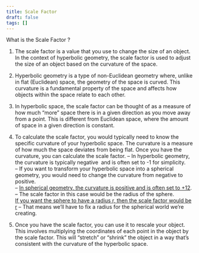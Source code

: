 ```yaml
---
title: Scale Factor
draft: false
tags: []
---
```


What is the Scale Factor ?  

1. The scale factor is a value that you use to change the size of an object. In the context of hyperbolic geometry, the scale factor is used to adjust the size of an object based on the curvature of the space.

2. Hyperbolic geometry is a type of non-Euclidean geometry where, unlike in flat (Euclidean) space, the geometry of the space is curved. This curvature is a fundamental property of the space and affects how objects within the space relate to each other.

3. In hyperbolic space, the scale factor can be thought of as a measure of how much “more” space there is in a given direction as you move away from a point. This is different from Euclidean space, where the amount of space in a given direction is constant.

4. To calculate the scale factor, you would typically need to know the specific curvature of your hyperbolic space. The curvature is a measure of how much the space deviates from being flat. Once you have the curvature, you can calculate the scale factor.
	– In hyperbolic geometry, the curvature is typically negative  and is often set to -1 for simplicity.  
	– If you want to transform your hyperbolic space into a spherical geometry, you would need to change the curvature from negative to positive.  
	– [In spherical geometry, the curvature is positive and is often set to +12](https://www.eprints.soton.ac.uk/397637/2/J_F_Barrett_MICOM_2015_2018_revision_.pdf).
	– The scale factor in this case would be the radius of the sphere.  
	[If you want the sphere to have a radius r, then the scale factor would be r](https://math.stackexchange.com/questions/2430495/curvature-of-curves-on-the-hyperbolic-plane)
	– That means we’ll have to fix a radius for the spherical world we’re creating.

5. Once you have the scale factor, you can use it to rescale your object. This involves multiplying the coordinates of each point in the object by the scale factor. This will “stretch” or “shrink” the object in a way that’s consistent with the curvature of the hyperbolic space.  